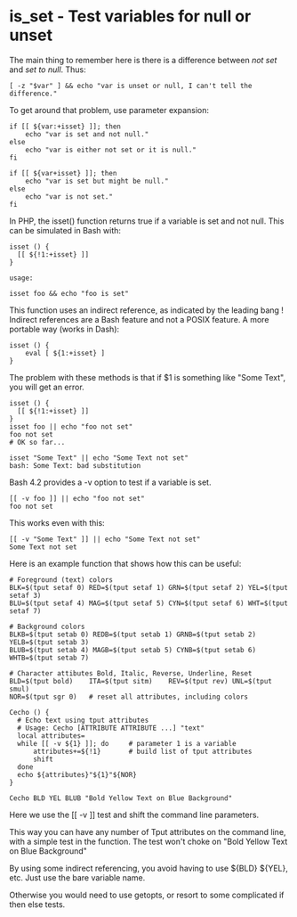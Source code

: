 # is_set - Test variables for null or unset

The main thing to remember here is there is a difference between *not
set* and *set to null*. Thus:

    [ -z "$var" ] && echo "var is unset or null, I can't tell the difference."

To get around that problem, use parameter expansion:

    if [[ ${var:+isset} ]]; then
        echo "var is set and not null."
    else 
        echo "var is either not set or it is null."
    fi

    if [[ ${var+isset} ]]; then
        echo "var is set but might be null."
    else 
        echo "var is not set."
    fi

In PHP, the isset() function returns true if a variable is set and not
null. This can be simulated in Bash with:

    isset () {
      [[ ${!1:+isset} ]]
    }

    usage:

    isset foo && echo "foo is set"

This function uses an indirect reference, as indicated by the leading
bang !  
Indirect references are a Bash feature and not a POSIX feature. A more
portable way (works in Dash):

    isset () {
        eval [ ${1:+isset} ]
    }

The problem with these methods is that if \$1 is something like "Some
Text", you will get an error.

    isset () { 
      [[ ${!1:+isset} ]]
    }
    isset foo || echo "foo not set"
    foo not set  
    # OK so far...

    isset "Some Text" || echo "Some Text not set"
    bash: Some Text: bad substitution

Bash 4.2 provides a -v option to test if a variable is set.

    [[ -v foo ]] || echo "foo not set"
    foo not set

This works even with this:

    [[ -v "Some Text" ]] || echo "Some Text not set"
    Some Text not set

Here is an example function that shows how this can be useful:

    # Foreground (text) colors
    BLK=$(tput setaf 0) RED=$(tput setaf 1) GRN=$(tput setaf 2) YEL=$(tput setaf 3)
    BLU=$(tput setaf 4) MAG=$(tput setaf 5) CYN=$(tput setaf 6) WHT=$(tput setaf 7)

    # Background colors
    BLKB=$(tput setab 0) REDB=$(tput setab 1) GRNB=$(tput setab 2) YELB=$(tput setab 3)
    BLUB=$(tput setab 4) MAGB=$(tput setab 5) CYNB=$(tput setab 6) WHTB=$(tput setab 7)

    # Character attibutes Bold, Italic, Reverse, Underline, Reset
    BLD=$(tput bold)    ITA=$(tput sitm)    REV=$(tput rev) UNL=$(tput smul)
    NOR=$(tput sgr 0)   # reset all attributes, including colors

    Cecho () {
      # Echo text using tput attributes
      # Usage: Cecho [ATTRIBUTE ATTRIBUTE ...] "text"
      local attributes=
      while [[ -v ${1} ]]; do     # parameter 1 is a variable
          attributes+=${!1}       # build list of tput attributes
          shift
      done
      echo ${attributes}"${1}"${NOR}
    }

    Cecho BLD YEL BLUB "Bold Yellow Text on Blue Background"

Here we use the \[\[ -v \]\] test and shift the command line parameters.

This way you can have any number of Tput attributes on the command line,
with a simple test in the function. The test won't choke on "Bold Yellow
Text on Blue Background"

By using some indirect referencing, you avoid having to use \${BLD}
\${YEL}, etc. Just use the bare variable name.

Otherwise you would need to use getopts, or resort to some complicated
if then else tests.
